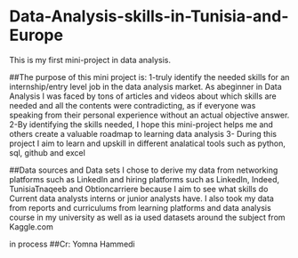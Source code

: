 # Data-Analysis-skills-in-Tunisia-and-Europe
This is my first mini-project in data analysis.  

##The purpose of this mini project is: 
1-truly identify the needed skills for an internship/entry level job in the data analysis market. As abeginner in Data Analysis I was faced by tons of articles and videos about which skills are needed and all the contents were contradicting, as if everyone was speaking from their personal experience without an actual objective answer.
2-By identifying the skills needed, I hope this mini-project helps me and others create a valuable roadmap to learning data analysis 
3- During this project I aim to learn and upskill in different analatical tools such as python, sql, github and excel 

##Data sources and Data sets 
I chose to derive my data from networking platforms such as LinkedIn and hiring platforms such as LinkedIn, Indeed, TunisiaTnaqeeb and Obtioncarriere because I aim to see what skills do Current data analysts interns or junior analysts have. 
I also took my data from reports and curriculums from learning platforms and data analysis course in my university as well as ia used datasets around the subject from 
Kaggle.com 

in process 
##Cr: Yomna Hammedi 
